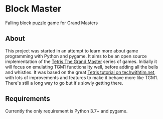 # Block Master
Falling block puzzle game for Grand Masters

## About
This project was started in an attempt to learn more about game programming with Python and pygame.
It aims to be an open source implementation of the [Tetris The Grand Master][tgmwiki] series of games.
Initially it will focus on emulating TGM1 functionality well, before adding all the bells and whistles.
It was based on the great [Tetris tutorial on techwithtim.net][tutorial], with lots of improvements and features to make it behave more like TGM1.
There's still a long way to go but it's slowly getting there.

[tgmwiki]: https://en.wikipedia.org/wiki/Tetris:_The_Grand_Master
[tutorial]: https://techwithtim.net/tutorials/game-development-with-python/tetris-pygame/tutorial-1/

## Requirements
Currently the only requirement is Python 3.7+ and pygame.
